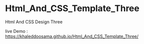 # Html_And_CSS_Template_Three
Html And CSS Design Three

live Demo : https://khaleddoosama.github.io/Html_And_CSS_Template_Three/
